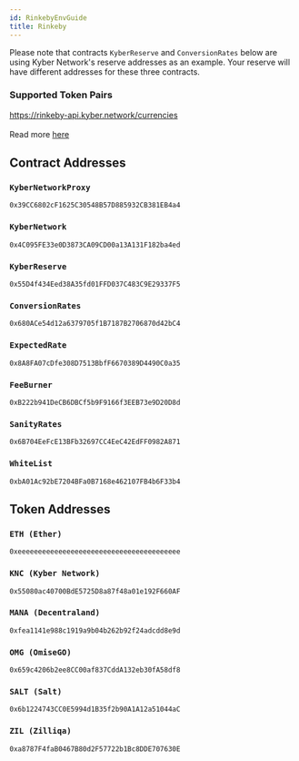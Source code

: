 ```yaml
---
id: RinkebyEnvGuide
title: Rinkeby
---
```


Please note that contracts `KyberReserve` and `ConversionRates` below are using Kyber Network's reserve addresses as an example. Your reserve will have different addresses for these three contracts.

### Supported Token Pairs
https://rinkeby-api.kyber.network/currencies <br><br>
Read more [here](api-trading.md#currencies)

## Contract Addresses
### `KyberNetworkProxy`
`0x39CC6802cF1625C30548B57D885932CB381EB4a4`

### `KyberNetwork`
`0x4C095FE33e0D3873CA09CD00a13A131F182ba4ed`

### `KyberReserve`
`0x55D4f434Eed38A35fd01FFD037C483C9E29337F5`

### `ConversionRates`
`0x680ACe54d12a6379705f1B7187B2706870d42bC4`

### `ExpectedRate`
`0x8A8FA07cDfe308D7513BbfF6670389D4490C0a35`

### `FeeBurner`
`0xB222b941DeCB6DBCf5b9F9166f3EEB73e9D20D8d`

### `SanityRates`
`0x6B704EeFcE13BFb32697CC4EeC42EdFF0982A871`

### `WhiteList`
`0xbA01Ac92bE7204BFa0B7168e462107FB4b6F33b4`

## Token Addresses
### `ETH (Ether)`
`0xeeeeeeeeeeeeeeeeeeeeeeeeeeeeeeeeeeeeeeee`

### `KNC (Kyber Network)`
`0x55080ac40700BdE5725D8a87f48a01e192F660AF`

### `MANA (Decentraland)`
`0xfea1141e988c1919a9b04b262b92f24adcdd8e9d`

### `OMG (OmiseGO)`
`0x659c4206b2ee8CC00af837CddA132eb30fA58df8`

### `SALT (Salt)`
`0x6b1224743CC0E5994d1B35f2b90A1A12a51044aC`

### `ZIL (Zilliqa)`
`0xa8787F4faB0467B80d2F57722b1Bc8DDE707630E`

